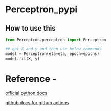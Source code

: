 # Perceptron_pypi

## How to use this

```python
from Perceptron.perceptron import Perceptron

## get X and y and then use below commands
model = Perceptron(eta=eta, epoch=epochs)
model.fit(X, y)
```

# Reference -
[official python docs](https://packaging.python.org/tutorials/packaging-projects/)

[github docs for github actions](https://docs.github.com/en/actions/guides/building-and-testing-python#publishing-to-package-registries)
